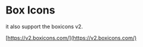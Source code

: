 # Box Icons

it also support the boxicons v2.

[https://v2.boxicons.com/](https://v2.boxicons.com/)

